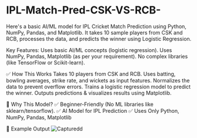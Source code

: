 # IPL-Match-Pred-CSK-VS-RCB-

Here's a basic AI/ML model for IPL Cricket Match Prediction using Python, NumPy, Pandas, and Matplotlib. It takes 10 sample players from CSK and RCB, processes the data, and predicts the winner using Logistic Regression.

 Key Features:
Uses basic AI/ML concepts (logistic regression).
Uses NumPy, Pandas, Matplotlib (as per your requirement).
No complex libraries (like TensorFlow or Scikit-learn).

✅ How This Works
Takes 10 players from CSK and RCB.
Uses batting, bowling averages, strike rate, and wickets as input features.
Normalizes the data to prevent overflow errors.
Trains a logistic regression model to predict the winner.
Outputs predictions & visualizes results using Matplotlib.

🎯 Why This Model?
✅ Beginner-Friendly (No ML libraries like sklearn/tensorflow).
✅ AI Model for IPL Prediction 
✅ Uses Only Python, NumPy, Pandas, Matplotlib

📌 Example Output 
![Capturedd](https://github.com/user-attachments/assets/800fac32-cc04-47a8-91da-44a46c4a3a35)

